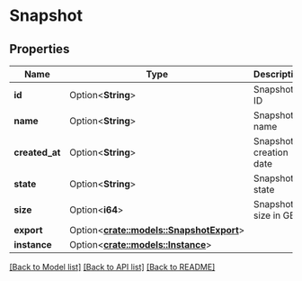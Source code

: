 # Snapshot

## Properties

Name | Type | Description | Notes
------------ | ------------- | ------------- | -------------
**id** | Option<**String**> | Snapshot ID | [optional][readonly]
**name** | Option<**String**> | Snapshot name | [optional]
**created_at** | Option<**String**> | Snapshot creation date | [optional][readonly]
**state** | Option<**String**> | Snapshot state | [optional]
**size** | Option<**i64**> | Snapshot size in GB | [optional][readonly]
**export** | Option<[**crate::models::SnapshotExport**](snapshot_export.md)> |  | [optional]
**instance** | Option<[**crate::models::Instance**](instance.md)> |  | [optional]

[[Back to Model list]](../README.md#documentation-for-models) [[Back to API list]](../README.md#documentation-for-api-endpoints) [[Back to README]](../README.md)


